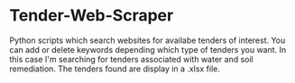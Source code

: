 # Tender-Web-Scraper
Python scripts which search websites for availabe tenders of interest. You can add or delete keywords depending which type of tenders you want. In this case I'm searching for tenders associated with water and soil remediation. The tenders found are display in a .xlsx file.
